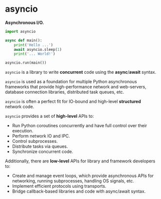 # asyncio

**Asynchronous I/O.**

```python
import asyncio

async def main():
    print('Hello ...')
    await asyncio.sleep(1)
    print('... World!')

asyncio.run(main())
```

`asyncio` is a library to write **concurrent** code using the **async**/**await** syntax.

`asyncio` is used as a foundation for multiple Python asynchronous frameworks that provide high-performance network and web-servers, database connection libraries, distributed task queues, etc.

`asyncio` is often a perfect fit for IO-bound and high-level **structured** network code.

`asyncio` provides a set of **high-level** APIs to:

- Run Python coroutines concurrently and have full control over their execution.
- Perform network IO and IPC.
- Control subprocesses.
- Distribute tasks via queues.
- Synchronize concurrent code.

Additionally, there are **low-level** APIs for library and framework developers to:

- Create and manage event loops, which provide asynchronous APIs for networking, running subprocesses, handling OS signals, etc.
- Implement efficient protocols using transports.
- Bridge callback-based libraries and code with async/await syntax.